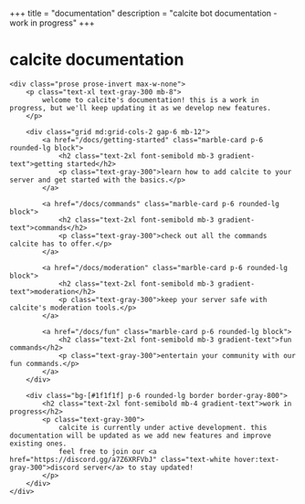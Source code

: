 +++
title = "documentation"
description = "calcite bot documentation - work in progress"
+++

<div class="max-w-4xl mx-auto fade-in">
    <h1 class="text-4xl font-bold mb-8 gradient-text">calcite documentation</h1>
    
    <div class="prose prose-invert max-w-none">
        <p class="text-xl text-gray-300 mb-8">
            welcome to calcite's documentation! this is a work in progress, but we'll keep updating it as we develop new features.
        </p>

        <div class="grid md:grid-cols-2 gap-6 mb-12">
            <a href="/docs/getting-started" class="marble-card p-6 rounded-lg block">
                <h2 class="text-2xl font-semibold mb-3 gradient-text">getting started</h2>
                <p class="text-gray-300">learn how to add calcite to your server and get started with the basics.</p>
            </a>
            
            <a href="/docs/commands" class="marble-card p-6 rounded-lg block">
                <h2 class="text-2xl font-semibold mb-3 gradient-text">commands</h2>
                <p class="text-gray-300">check out all the commands calcite has to offer.</p>
            </a>
            
            <a href="/docs/moderation" class="marble-card p-6 rounded-lg block">
                <h2 class="text-2xl font-semibold mb-3 gradient-text">moderation</h2>
                <p class="text-gray-300">keep your server safe with calcite's moderation tools.</p>
            </a>
            
            <a href="/docs/fun" class="marble-card p-6 rounded-lg block">
                <h2 class="text-2xl font-semibold mb-3 gradient-text">fun commands</h2>
                <p class="text-gray-300">entertain your community with our fun commands.</p>
            </a>
        </div>

        <div class="bg-[#1f1f1f] p-6 rounded-lg border border-gray-800">
            <h2 class="text-2xl font-semibold mb-4 gradient-text">work in progress</h2>
            <p class="text-gray-300">
                calcite is currently under active development. this documentation will be updated as we add new features and improve existing ones.
                feel free to join our <a href="https://discord.gg/a7Z6XRFVbJ" class="text-white hover:text-gray-300">discord server</a> to stay updated!
            </p>
        </div>
    </div>
</div> 